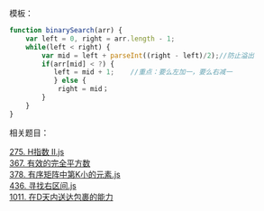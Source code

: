 模板：

```javascript
function binarySearch(arr) {
    var left = 0, right = arr.length - 1;
    while(left < right) {
        var mid = left + parseInt((right - left)/2);//防止溢出
        if(arr[mid] < ?) {
           left = mid + 1;    //重点：要么左加一，要么右减一
           } else {
            right = mid；
        }
    }
}
```


相关题目：

[275. H指数 II.js](https://github.com/opopart/algorithm_JavaScript/blob/master/275.%20H%E6%8C%87%E6%95%B0%20II.js) <br>
[367. 有效的完全平方数](https://github.com/opopart/algorithm_JavaScript/blob/master/367.%20%E6%9C%89%E6%95%88%E7%9A%84%E5%AE%8C%E5%85%A8%E5%B9%B3%E6%96%B9%E6%95%B0.js) <br>
[378. 有序矩阵中第K小的元素.js ](https://github.com/opopart/algorithm_JavaScript/blob/master/378.%20%E6%9C%89%E5%BA%8F%E7%9F%A9%E9%98%B5%E4%B8%AD%E7%AC%ACK%E5%B0%8F%E7%9A%84%E5%85%83%E7%B4%A0.js)  <br>
[436. 寻找右区间.js ](https://github.com/opopart/algorithm_JavaScript/blob/master/436.%20%E5%AF%BB%E6%89%BE%E5%8F%B3%E5%8C%BA%E9%97%B4.js)
<br>
[1011. 在D天内送达包裹的能力](https://github.com/opopart/algorithm_JavaScript/blob/master/1011.%20%E5%9C%A8%20D%20%E5%A4%A9%E5%86%85%E9%80%81%E8%BE%BE%E5%8C%85%E8%A3%B9%E7%9A%84%E8%83%BD%E5%8A%9B.js)
